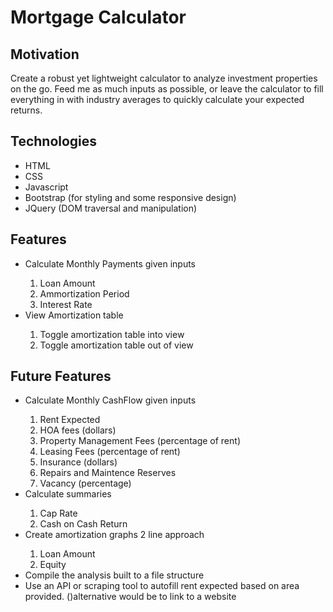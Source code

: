 <h1>Mortgage Calculator</h1>
<h2>Motivation</h2>
<p>
Create a robust yet lightweight calculator to analyze investment properties on the go.
Feed me as much inputs as possible, or leave the calculator to fill everything in with industry averages to quickly calculate your expected returns.
</p>
<h2>Technologies</h2>
<ul>
    <li>HTML</li>
    <li>CSS</li>
    <li>Javascript</li>
    <li>Bootstrap (for styling and some responsive design)</li>
    <li>JQuery (DOM traversal and manipulation)</li>
</ul>
<h2>Features</h2>
    <ul>
        <li>Calculate Monthly Payments given inputs</li>
        <ol>
            <li>Loan Amount</li>
            <li>Ammortization Period</li>
            <li>Interest Rate</li>
        </ol>
        <li>View Amortization table</li>    
        <ol>
            <li>Toggle amortization table into view</li>
            <li>Toggle amortization table out of view</li>
        </ol>
    </ul>
<h2>Future Features</h2>
    <ul>
        <li>Calculate Monthly CashFlow given inputs</li>
        <ol>
            <li>Rent Expected</li>
            <li>HOA fees (dollars)</li>
            <li>Property Management Fees (percentage of rent)</li>
            <li>Leasing Fees (percentage of rent)</li>
            <li>Insurance (dollars)</li>
            <li>Repairs and Maintence Reserves</li>
            <li>Vacancy (percentage)</li>
        </ol>
        <li>Calculate summaries</li>
        <ol>
            <li>Cap Rate</li>
            <li>Cash on Cash Return</li>
        </ol>
        <li>Create amortization graphs 2 line approach</li>
        <ol>
            <li>Loan Amount</li>
            <li>Equity</li>
        </ol>
        <li>Compile the analysis built to a file structure</li>
        <li>Use an API or scraping tool to autofill rent expected based on area provided. ()alternative would be to link to a website</li>
    </ul>